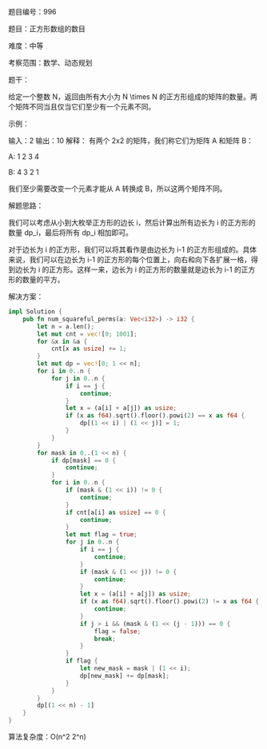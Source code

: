 题目编号：996

题目：正方形数组的数目

难度：中等

考察范围：数学、动态规划

题干：

给定一个整数 N，返回由所有大小为 N \times N 的正方形组成的矩阵的数量。两个矩阵不同当且仅当它们至少有一个元素不同。

示例：

输入：2
输出：10
解释：
有两个 2x2 的矩阵，我们称它们为矩阵 A 和矩阵 B：

A:
1 2
3 4

B:
4 3
2 1

我们至少需要改变一个元素才能从 A 转换成 B，所以这两个矩阵不同。

解题思路：

我们可以考虑从小到大枚举正方形的边长 i，然后计算出所有边长为 i 的正方形的数量 dp_i，最后将所有 dp_i 相加即可。

对于边长为 i 的正方形，我们可以将其看作是由边长为 i-1 的正方形组成的。具体来说，我们可以在边长为 i-1 的正方形的每个位置上，向右和向下各扩展一格，得到边长为 i 的正方形。这样一来，边长为 i 的正方形的数量就是边长为 i-1 的正方形的数量的平方。

解决方案：

```rust
impl Solution {
    pub fn num_squareful_perms(a: Vec<i32>) -> i32 {
        let n = a.len();
        let mut cnt = vec![0; 1001];
        for &x in &a {
            cnt[x as usize] += 1;
        }
        let mut dp = vec![0; 1 << n];
        for i in 0..n {
            for j in 0..n {
                if i == j {
                    continue;
                }
                let x = (a[i] + a[j]) as usize;
                if (x as f64).sqrt().floor().powi(2) == x as f64 {
                    dp[(1 << i) | (1 << j)] = 1;
                }
            }
        }
        for mask in 0..(1 << n) {
            if dp[mask] == 0 {
                continue;
            }
            for i in 0..n {
                if (mask & (1 << i)) != 0 {
                    continue;
                }
                if cnt[a[i] as usize] == 0 {
                    continue;
                }
                let mut flag = true;
                for j in 0..n {
                    if i == j {
                        continue;
                    }
                    if (mask & (1 << j)) != 0 {
                        continue;
                    }
                    let x = (a[i] + a[j]) as usize;
                    if (x as f64).sqrt().floor().powi(2) != x as f64 {
                        continue;
                    }
                    if j > i && (mask & (1 << (j - 1))) == 0 {
                        flag = false;
                        break;
                    }
                }
                if flag {
                    let new_mask = mask | (1 << i);
                    dp[new_mask] += dp[mask];
                }
            }
        }
        dp[(1 << n) - 1]
    }
}
```

算法复杂度：O(n^2 2^n)